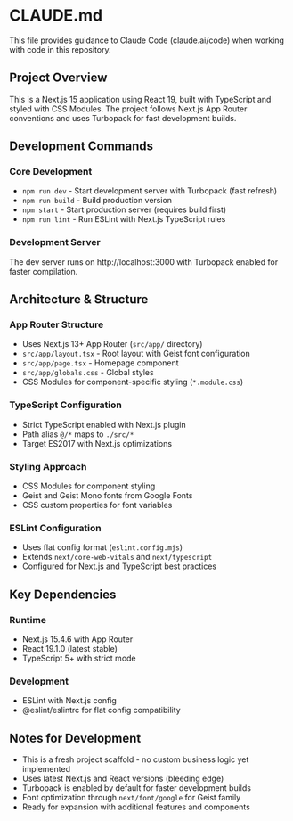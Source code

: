 # CLAUDE.md

This file provides guidance to Claude Code (claude.ai/code) when working with code in this repository.

## Project Overview

This is a Next.js 15 application using React 19, built with TypeScript and styled with CSS Modules. The project follows Next.js App Router conventions and uses Turbopack for fast development builds.

## Development Commands

### Core Development
- `npm run dev` - Start development server with Turbopack (fast refresh)
- `npm run build` - Build production version
- `npm start` - Start production server (requires build first)
- `npm run lint` - Run ESLint with Next.js TypeScript rules

### Development Server
The dev server runs on http://localhost:3000 with Turbopack enabled for faster compilation.

## Architecture & Structure

### App Router Structure
- Uses Next.js 13+ App Router (`src/app/` directory)
- `src/app/layout.tsx` - Root layout with Geist font configuration
- `src/app/page.tsx` - Homepage component
- `src/app/globals.css` - Global styles
- CSS Modules for component-specific styling (`*.module.css`)

### TypeScript Configuration
- Strict TypeScript enabled with Next.js plugin
- Path alias `@/*` maps to `./src/*`
- Target ES2017 with Next.js optimizations

### Styling Approach
- CSS Modules for component styling
- Geist and Geist Mono fonts from Google Fonts
- CSS custom properties for font variables

### ESLint Configuration
- Uses flat config format (`eslint.config.mjs`)
- Extends `next/core-web-vitals` and `next/typescript`
- Configured for Next.js and TypeScript best practices

## Key Dependencies

### Runtime
- Next.js 15.4.6 with App Router
- React 19.1.0 (latest stable)
- TypeScript 5+ with strict mode

### Development
- ESLint with Next.js config
- @eslint/eslintrc for flat config compatibility

## Notes for Development

- This is a fresh project scaffold - no custom business logic yet implemented
- Uses latest Next.js and React versions (bleeding edge)
- Turbopack is enabled by default for faster development builds
- Font optimization through `next/font/google` for Geist family
- Ready for expansion with additional features and components